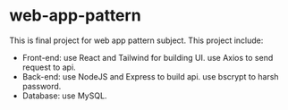 # web-app-pattern
This is final project for web app pattern subject.
This project include:
- Front-end:
use React and Tailwind for building UI.
use Axios to send request to api.
- Back-end:
use NodeJS and Express to build api.
use bscrypt to harsh password.
- Database:
use MySQL.
